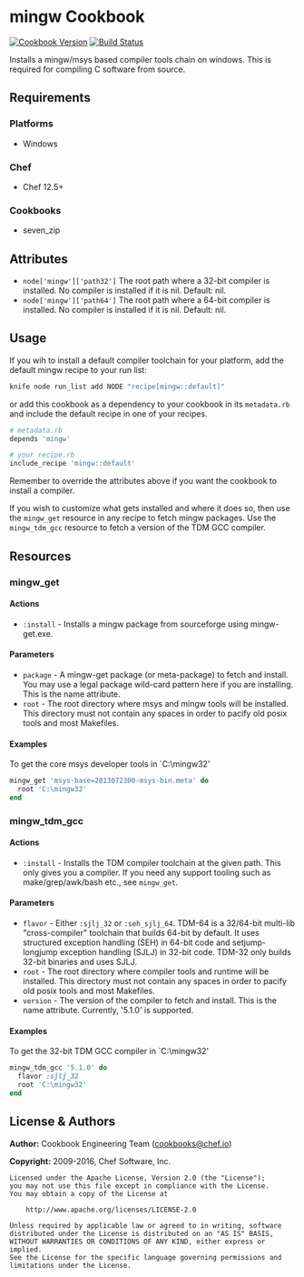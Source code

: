 # mingw Cookbook

[![Cookbook Version](http://img.shields.io/cookbook/v/mingw.svg)][cookbook] [![Build Status](http://img.shields.io/travis/chef-cookbooks/mingw.svg)][travis]

Installs a mingw/msys based compiler tools chain on windows. This is required for compiling C software from source.

## Requirements

### Platforms

- Windows

### Chef

- Chef 12.5+

### Cookbooks

- seven_zip

## Attributes

- `node['mingw']['path32']`  The root path where a 32-bit compiler is installed.
  No compiler is installed if it is nil. Default: nil.
- `node['mingw']['path64']`  The root path where a 64-bit compiler is installed.
  No compiler is installed if it is nil. Default: nil.

## Usage

If you wih to install a default compiler toolchain for your platform,
add the default mingw recipe to your run list:

```sh
knife node run_list add NODE "recipe[mingw::default]"
```

or add this cookbook as a dependency to your cookbook in its `metadata.rb`
and include the default recipe in one of your recipes.

```ruby
# metadata.rb
depends 'mingw'
```

```ruby
# your recipe.rb
include_recipe 'mingw::default'
```

Remember to override the attributes above if you want the cookbook to
install a compiler.

If you wish to customize what gets installed and where it does so,
then use the `mingw_get` resource in any recipe to fetch mingw packages.
Use the `mingw_tdm_gcc` resource to fetch a version of the TDM GCC compiler.

## Resources

### mingw_get

#### Actions
- `:install` - Installs a mingw package from sourceforge using mingw-get.exe.

#### Parameters
- `package` - A mingw-get package (or meta-package) to fetch and install.
  You may use a legal package wild-card pattern here if you are installing.
  This is the name attribute.
- `root` - The root directory where msys and mingw tools will be installed.
  This directory must not contain any spaces in order to pacify old posix tools
  and most Makefiles.

#### Examples
To get the core msys developer tools in `C:\mingw32'

```ruby
mingw_get 'msys-base=2013072300-msys-bin.meta' do
  root 'C:\mingw32'
end
```

### mingw_tdm_gcc

#### Actions
- `:install` - Installs the TDM compiler toolchain at the given path.
  This only gives you a compiler. If you need any support tooling such as
  make/grep/awk/bash etc., see `mingw_get`.

#### Parameters
- `flavor` - Either `:sjlj_32` or `:seh_sjlj_64`. TDM-64 is a 32/64-bit multi-lib
  "cross-compiler" toolchain that builds 64-bit by default. It uses structured
  exception handling (SEH) in 64-bit code and setjump-longjump exception handling
  (SJLJ) in 32-bit code.  TDM-32 only builds 32-bit binaries and uses SJLJ.
- `root` - The root directory where compiler tools and runtime will be installed.
  This directory must not contain any spaces in order to pacify old posix tools
  and most Makefiles.
- `version` - The version of the compiler to fetch and install. This is the name
  attribute. Currently, '5.1.0' is supported.

#### Examples
To get the 32-bit TDM GCC compiler in `C:\mingw32'

```ruby
mingw_tdm_gcc '5.1.0' do
  flavor :sjlj_32
  root 'C:\mingw32'
end
```

## License & Authors

**Author:** Cookbook Engineering Team ([cookbooks@chef.io](mailto:cookbooks@chef.io))

**Copyright:** 2009-2016, Chef Software, Inc.

```
Licensed under the Apache License, Version 2.0 (the "License");
you may not use this file except in compliance with the License.
You may obtain a copy of the License at

    http://www.apache.org/licenses/LICENSE-2.0

Unless required by applicable law or agreed to in writing, software
distributed under the License is distributed on an "AS IS" BASIS,
WITHOUT WARRANTIES OR CONDITIONS OF ANY KIND, either express or implied.
See the License for the specific language governing permissions and
limitations under the License.
```

[cookbook]: https://supermarket.chef.io/cookbooks/mingw
[travis]: http://travis-ci.org/chef-cookbooks/mingw
